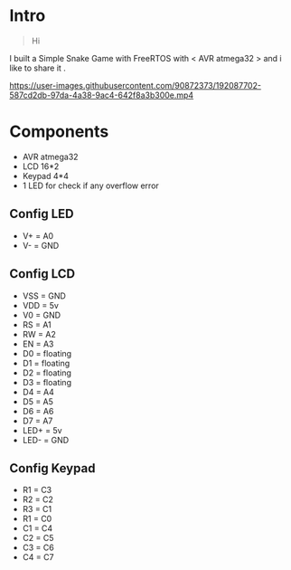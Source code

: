 # Intro

> Hi

I built a Simple Snake Game with FreeRTOS with < AVR atmega32 > and i like to share it .



https://user-images.githubusercontent.com/90872373/192087702-587cd2db-97da-4a38-9ac4-642f8a3b300e.mp4



# Components
* AVR atmega32
* LCD 16*2
* Keypad 4*4
* 1 LED for check if any overflow error

## Config LED
* V+ = A0
* V- = GND

## Config LCD
* VSS = GND
* VDD = 5v
* V0 = GND
* RS = A1
* RW = A2
* EN = A3
* D0 = floating
* D1 = floating
* D2 = floating
* D3 = floating
* D4 = A4
* D5 = A5
* D6 = A6
* D7 = A7
* LED+ = 5v
* LED- = GND

## Config Keypad
* R1 = C3
* R2 = C2
* R3 = C1
* R1 = C0
* C1 = C4
* C2 = C5
* C3 = C6
* C4 = C7

